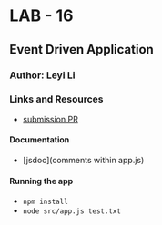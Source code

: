 # LAB - 16

## Event Driven Application

### Author: Leyi Li


### Links and Resources
* [submission PR](https://github.com/401-advanced-javascript-leyla/lab-16/pulls)

#### Documentation
* [jsdoc](comments within app.js) 


#### Running the app
* `npm install`
* `node src/app.js test.txt`




